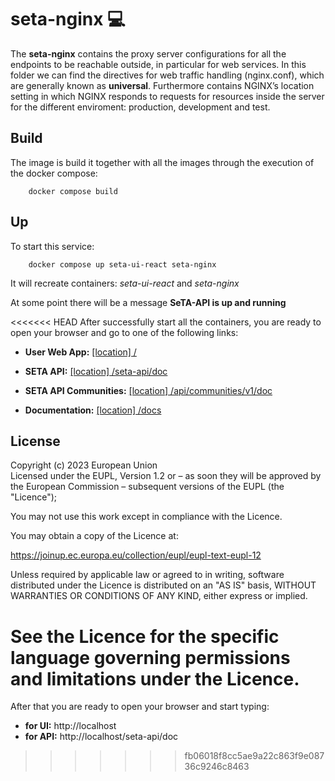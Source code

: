 # seta-nginx 💻 

The **seta-nginx** contains the proxy server configurations for all the endpoints to be reachable outside, in particular for web services.
In this folder we can find the directives for web traffic handling (nginx.conf), which are generally known as **universal**. Furthermore contains NGINX’s location setting in which NGINX responds to requests for resources inside the server for the different enviroment: production, development and test.


## Build
The image is build it together with all the images through the execution of the docker compose:

```
    docker compose build
```


## Up
To start this service:

```
    docker compose up seta-ui-react seta-nginx
```


It will recreate containers: _seta-ui-react_ and _seta-nginx_ 

At some point there will be a message **SeTA-API is up and running**


<<<<<<< HEAD
After successfully start all the containers, you are ready to open your browser and go to one of the following links:

* **User Web App:** [[location] /](/)

* **SETA API:** [[location] /seta-api/doc](/seta-api/doc)

* **SETA API Communities:** [[location] /api/communities/v1/doc](/api/communities/v1/doc)

* **Documentation:** [[location] /docs](/docs)




## License
Copyright (c) 2023 European Union      
Licensed under the EUPL, Version 1.2 or – as soon they will be approved by the European Commission – subsequent versions of the EUPL (the "Licence");     

You may not use this work except in compliance with the Licence.      


You may obtain a copy of the Licence at:      


https://joinup.ec.europa.eu/collection/eupl/eupl-text-eupl-12       
 
Unless required by applicable law or agreed to in writing, software distributed under the Licence is distributed on an "AS IS" basis, WITHOUT WARRANTIES OR CONDITIONS OF ANY KIND, either express or implied.             
 
See the Licence for the specific language governing permissions and limitations under the Licence.
=======
After that you are ready to open your browser and start typing:  
* **for UI:** http://localhost
* **for API:** http://localhost/seta-api/doc
>>>>>>> fb06018f8cc5ae9a22c863f9e08736c9246c8463
